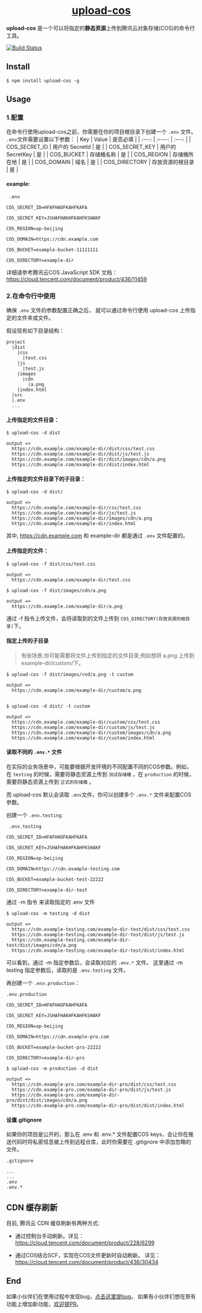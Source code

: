 # <center>[upload-cos](https://github.com/Jehan-Gao/upload-cos)</center>
**upload-cos** 是一个可以将指定的**静态资源**上传到腾讯云对象存储(COS)的命令行工具。

[![Build Status](https://travis-ci.com/Jehan-Gao/upload-cos.svg?branch=master)](https://travis-ci.com/Jehan-Gao/upload-cos)

## Install 
``` shell 
$ npm install upload-cos -g
```

## Usage
### 1.配置
在命令行使用upload-cos之前，你需要在你的项目根目录下创建一个 `.env` 文件。
`.env`文件需要设置以下参数：
  | Key | Value | 是否必填 |
  | :---: | :----:  | :---:     |
  | COS_SECRET_ID | 用户的 SecretId | 是 |
  | COS_SECRET_KEY | 用户的 SecretKey | 是 |
  | COS_BUCKET | 存储桶名称 | 是 | 
  | COS_REGION | 存储桶所在地 | 是 |
  | COS_DOMAIN | 域名 | 是 |
  | COS_DIRECTORY | 存放资源的根目录 | 是 |

  
#### example:
  ```
   .env

COS_SECRET_ID=HFAFHAOFKAHFKAFA

COS_SECRET_KEY=JSHAFHAKHFKAHFKSHAKF

COS_REGION=ap-beijing

COS_DOMAIN=https://cdn.example.com

COS_BUCKET=example-bucket-11111111

COS_DIRECTORY=example-dir
  ```

  详细请参考腾讯云COS JavaScript SDK 文档：https://cloud.tencent.com/document/product/436/11459

  
### 2.在命令行中使用 
确保 `.env` 文件的参数配置正确之后， 就可以通过命令行使用 upload-cos 上传指定的文件夹或文件。

假设现有如下目录结构：

``` 
project
  |dist
    |css
      |test.css
    |js
      |test.js
    |images
      |cdn
        |a.png
    |index.html
  |src
  |.env
  ...
```


#### 上传指定的文件目录：
```shell 
$ upload-cos -d dist

output => 
  https://cdn.example.com/example-dir/dist/css/test.css
  https://cdn.example.com/example-dir/dist/js/test.js
  https://cdn.example.com/example-dir/dist/images/cdn/a.png
  https://cdn.example.com/example-dir/dist/index.html

```

#### 上传指定的文件目录下的子目录：
```shell 
$ upload-cos -d dist/

output => 
  https://cdn.example.com/example-dir/css/test.css
  https://cdn.example.com/example-dir/js/test.js
  https://cdn.example.com/example-dir/images/cdn/a.png
  https://cdn.example.com/example-dir/index.html

```

其中, https://cdn.example.com 和 example-dir 都是通过 `.env` 文件配置的。


#### 上传指定的文件：
``` shell
$ upload-cos -f dist/css/test.css

output => 
  https://cdn.example.com/example-dir/test.css

$ upload-cos -f dist/images/cdn/a.png

output => 
  https://cdn.example.com/example-dir/a.png
```
通过 -f 指令上传文件，会将读取到的文件上传到 `COS_DIRECTORY(存放资源的根目录)`下。




#### 指定上传的子目录
 > 有些场景,你可能需要将文件上传到指定的文件目录,例如想将 a.png 上传到 example-dir/custom/下。

``` shell 
$ upload-cos -f dist/images/cnd/a.png -t custom

output => 
  https://cdn.example.com/example-dir/custom/a.png


$ upload-cos -d dist/ -t custom

output => 
  https://cdn.example.com/example-dir/custom/css/test.css
  https://cdn.example.com/example-dir/custom/js/test.js
  https://cdn.example.com/example-dir/custom/images/cdn/a.png
  https://cdn.example.com/example-dir/custom/index.html

```
    
#### 读取不同的 `.env.*` 文件
在实际的业务场景中，可能要根据开发环境的不同配置不同的COS参数。例如，在 `testing` 的时候，需要将静态资源上传到 `测试存储桶` ，在 `production` 的时候，需要将静态资源上传到 `正式的存储桶` 。

而 upload-cos 默认会读取 `.env`文件。你可以创建多个 `.env.*` 文件来配置COS参数。

创建一个 `.env.testing`:

```
 .env.testing

COS_SECRET_ID=HFAFHAOFKAHFKAFA

COS_SECRET_KEY=JSHAFHAKHFKAHFKSHAKF

COS_REGION=ap-beijing

COS_DOMAIN=https://cdn.example-testing.com

COS_BUCKET=example-bucket-test-22222

COS_DIRECTORY=example-dir-test
```
通过 -m 指令 来读取指定的 .env 文件
``` shell 
$ upload-cos -m testing -d dist

output => 
  https://cdn.example-testing.com/example-dir-test/dist/css/test.css
  https://cdn.example-testing.com/example-dir-test/dist/js/test.js
  https://cdn.example-testing.com/example-dir-test/dist/images/cdn/a.png
  https://cdn.example-testing.com/example-dir-test/dist/index.html

```

可以看到，通过 -m 指定参数后，会读取对应的 `.env.*` 文件。
这里通过 -m testing 指定参数后，读取的是 `.env.testing` 文件。

再创建一个 `.env.production`：
```
.env.production

COS_SECRET_ID=HFAFHAOFKAHFKAFA

COS_SECRET_KEY=JSHAFHAKHFKAHFKSHAKF

COS_REGION=ap-beijing

COS_DOMAIN=https://cdn.example-pro.com

COS_BUCKET=example-bucket-pro-22222

COS_DIRECTORY=example-dir-pro
```

``` shell 
$ upload-cos -m production -d dist

output => 
  https://cdn.example-pro.com/example-dir-pro/dist/css/test.css
  https://cdn.example-pro.com/example-dir-pro/dist/js/test.js
  https://cdn.example-pro.com/example-dir-pro/dist/dist/images/cdn/a.png
  https://cdn.example-pro.com/example-dir-pro/dist/dist/index.html

```

#### 设置.gitignore
如果你的项目是公开的，那么在 .env 和 .env.* 文件配置COS keys，会让你在推送代码时将私密信息被上传到远程仓库，此时你需要在 .gitignore 中添加忽略的文件。
```
.gitignore

...
...
.env
.env.*
```

## CDN 缓存刷新
目前, 腾讯云 CDN 缓存刷新有两种方式:
  - 通过控制台手动刷新。详见：https://cloud.tencent.com/document/product/228/6299

  - 通过COS结合SCF，实现在COS文件更新时自动刷新。
  详见：https://cloud.tencent.com/document/product/436/30434


## End
如果小伙伴们在使用过程中发现bug，[点击这里提bug](https://github.com/Jehan-Gao/upload-cos/issues)。
如果有小伙伴们想在原有功能上增加新功能，[欢迎提PR](https://github.com/Jehan-Gao/upload-cos/pulls)。










